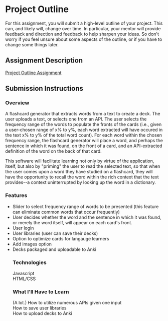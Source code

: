# Project Outline
For this assignment, you will submit a high-level outline of your project. This can, and likely will, change over time. In particular, your mentor will provide feedback and direction and feedback to help sharpen your ideas. So don't worry if you feel unsure about some aspects of the outline, or if you have to change some things later.

## Assignment Description
[Project Outline Assignment](https://education.launchcode.org/liftoff/assignments/project-outline/)

## Submission Instructions

### Overview
A flashcard generator that extracts words from a text to create a deck. The user uploads a text, or selects one from an API. The user selects the frequency range of the words to populate the fronts of the cards (i.e., given a user-chosen range of x% to y%, each word extracted will have occured in the text x% to y% of the total word count). For each word within the chosen frequency range, the flashcard generator will place a word, and perhaps the sentence in which it was found, on the front of a card, and an API-extracted definition of the word on the back of that card.

This software will facilitate learning not only by virtue of the application, itself, but also by "priming" the user to read the selected text, so that when the user comes upon a word they have studied on a flashcard, they will have the opportunity to recall the word within the rich context that the text provides--a context uninterrupted by looking up the word in a dictionary.

### Features
<ul>
  <li>Slider to select frequency range of words to be presented (this feature can eliminate common words that occur frequently)</li>
  <li>User decides whether the word and the sentence in which it was found, or merely the word itself, will appear on each card's front.</li>
  <li>User login</li>
  <li>User libraries (user can save their decks)</li>
  <li>Option to optimize cards for langauge learners</li>
  <li>Add images option</li>
  <li>Decks packaged and uploadable to Anki</li>

### Technologies
Javascript<br />
HTML/CSS<br />

### What I'll Have to Learn
(A lot.)
How to utilize numerous APIs given one input<br />
How to save user libraries<br />
How to upload decks to Anki <br />

